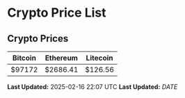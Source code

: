 # Crypto Price List

## Crypto Prices
| Bitcoin | Ethereum | Litecoin |
| ------- | -------- | -------- |
| $97172 | $2686.41 | $126.56 |
**Last Updated:** 2025-02-16 22:07 UTC
**Last Updated:** $DATE$
